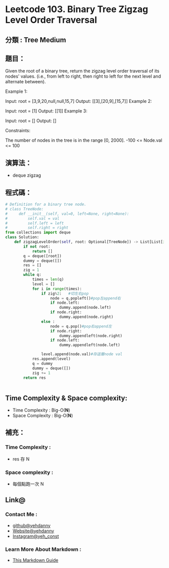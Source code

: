 # Leetcode  103. Binary Tree Zigzag Level Order Traversal

## 分類 : Tree Medium

## 題目：
Given the root of a binary tree, return the zigzag level order traversal of its nodes' values. (i.e., from left to right, then right to left for the next level and alternate between).

 

Example 1:


Input: root = [3,9,20,null,null,15,7]
Output: [[3],[20,9],[15,7]]
Example 2:

Input: root = [1]
Output: [[1]]
Example 3:

Input: root = []
Output: []
 

Constraints:

The number of nodes in the tree is in the range [0, 2000].
-100 <= Node.val <= 100
## 演算法：
- deque zigzag

## 程式碼：
```python
# Definition for a binary tree node.
# class TreeNode:
#     def __init__(self, val=0, left=None, right=None):
#         self.val = val
#         self.left = left
#         self.right = right
from collections import deque
class Solution:
    def zigzagLevelOrder(self, root: Optional[TreeNode]) -> List[List[int]]:
        if not root:
            return []
        q = deque([root])
        dummy = deque([])
        res = []
        zig = 1
        while q:
            times = len(q)
            level = []
            for i in range(times):
                if zig%2:   #切左右pop
                    node = q.popleft()#pop左append右
                    if node.left:
                        dummy.append(node.left)
                    if node.right:
                        dummy.append(node.right)
                else : 
                    node = q.pop()#pop右append左
                    if node.right:
                        dummy.appendleft(node.right)
                    if node.left:
                        dummy.appendleft(node.left)

                level.append(node.val)#存這層node val
            res.append(level)
            q = dummy
            dummy = deque([])
            zig += 1
        return res
        
```
## Time Complexity & Space complexity:
- Time Complexity   :   Big-O(__N__)
- Space Complexity   :  Big-O(__N__)

## 補充：
### Time Complexity :
- res 存 N
### Space complexity :
- 每個點跑一次 N

## Link@
### Contact Me : 
- [github@yehdanny](https://github.com/yehdanny)
- [Website@yehdanny](https://yehdanny.github.io/mypage/html/index.html)
- [Instagram@yeh_const](https://www.instagram.com/yeh_const?igsh=MTVlNTl2eGVkeWI2MA%3D%3D&utm_source=qr)
### Learn More About Markdown :
- [This Markdown Guide](https://www.markdownguide.org/)
